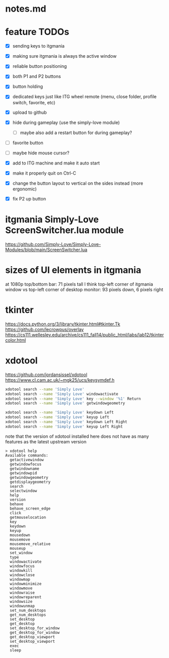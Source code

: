 # notes.md

# feature TODOs
- [x] sending keys to itgmania
- [x] making sure itgmania is always the active window
- [x] reliable button positioning
- [x] both P1 and P2 buttons
- [x] button holding
- [x] dedicated keys just like ITG wheel remote (menu, close folder, profile switch, favorite, etc)
- [x] upload to github
- [x] hide during gameplay (use the simply-love module)
  - [ ] maybe also add a restart button for during gameplay?
- [ ] favorite button
- [ ] maybe hide mouse cursor?
- [x] add to ITG machine and make it auto start
- [x] make it properly quit on Ctrl-C
- [x] change the button layout to vertical on the sides instead (more ergonomic)
- [x] fix P2 up button


# itgmania Simply-Love ScreenSwitcher.lua module
https://github.com/Simply-Love/Simply-Love-Modules/blob/main/ScreenSwitcher.lua


# sizes of UI elements in itgmania
at 1080p
top/bottom bar: 71 pixels tall I think
top-left corner of itgmania window vs top-left corner of desktop monitor: 93 pixels down, 6 pixels right



# tkinter
https://docs.python.org/3/library/tkinter.html#tkinter.Tk
https://github.com/lecrowpus/overlay
https://cs111.wellesley.edu/archive/cs111_fall14/public_html/labs/lab12/tkintercolor.html


# xdotool
https://github.com/jordansissel/xdotool
https://www.cl.cam.ac.uk/~mgk25/ucs/keysymdef.h
```bash
xdotool search --name 'Simply Love'
xdotool search --name 'Simply Love' windowactivate
xdotool search --name 'Simply Love' key --window '%1' Return
xdotool search --name 'Simply Love' getwindowgeometry

xdotool search --name 'Simply Love' keydown Left
xdotool search --name 'Simply Love' keyup Left
xdotool search --name 'Simply Love' keydown Left Right
xdotool search --name 'Simply Love' keyup Left Right

```

note that the version of xdotool installed here does not have as many features as the latest upstream version
```log
> xdotool help 
Available commands:
  getactivewindow
  getwindowfocus
  getwindowname
  getwindowpid
  getwindowgeometry
  getdisplaygeometry
  search
  selectwindow
  help
  version
  behave
  behave_screen_edge
  click
  getmouselocation
  key
  keydown
  keyup
  mousedown
  mousemove
  mousemove_relative
  mouseup
  set_window
  type
  windowactivate
  windowfocus
  windowkill
  windowclose
  windowmap
  windowminimize
  windowmove
  windowraise
  windowreparent
  windowsize
  windowunmap
  set_num_desktops
  get_num_desktops
  set_desktop
  get_desktop
  set_desktop_for_window
  get_desktop_for_window
  get_desktop_viewport
  set_desktop_viewport
  exec
  sleep
```

